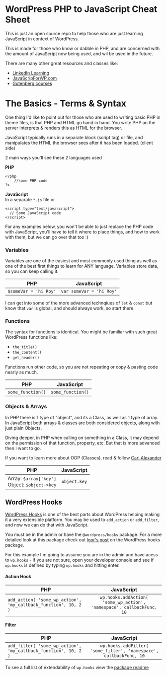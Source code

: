 # WordPress PHP to JavaScript Cheat Sheet
This is just an open source repo to help those who are just learning JavaScript in context of WordPress. 

This is made for those who know or dabble in PHP, and are concerned with the amount of JavaScript now being used, and wil be used in the future.

There are many other great resources and classes like:
* [LinkedIn Learning](https://www.linkedin.com/learning/me)
* [JavaScripForWP.com](https://javascriptforwp.com/)
* [Gutenberg.courses](https://gutenberg.courses/)


# The Basics - Terms & Syntax
One thing I'd like to point out for those who are used to writing basic PHP in theme files, is that PHP and HTML go hand in hand. You write PHP an the server interprets & renders this as HTML for the browser.

JavaScript typically runs in a separate block (script tag) or file, and manipulates the HTML the browser sees after it has been loaded. (client side)

2 main ways you'll see these 2 languages used

__PHP__  
```
<?php 
    //some PHP code 
?>
```

__JavaScript__  
In a separate `*.js` file or 
```
<script type="text/javascript">
  // Some JavaScript code 
</script>
```


For any examples below, you won't be able to just replace the PHP code with JavaScript, you'll have to tell it where to place things, and how to work with them, but we can go over that too :)

### Variables
Variables are one of the easiest and most commonly used thing as well as one of the best first things to learn for ANY language. Variables store data, so you can keep calling it.

| PHP   |      JavaScript      |
|----------|:-------------:|
| ```$someVar = 'hi Roy'``` |  ```var someVar = 'hi Roy'``` |

I can get into some of the more advanced technqiues of `let` & `const` but know that `var` is global, and should always work, so start there.

### Functions
The syntax for functions is identical. You might be familiar with such great WordPress functions like:
* `the_title()`
* `the_content()`
* `get_header()`

Functions run other code, so you are not repeating or copy & pasting code nearly as much.

| PHP   |      JavaScript      |
|----------|:-------------:|
| ```some_function()``` |  ```some_function()``` |


### Objects & Arrays
In PHP there is 1 type of "object", and its a Class, as well as 1 type of array. In JavaScript both arrays & classes are both considered objects, along with just plain Objects.

Diving deeper, in PHP when calling on something in a Class, it may depend on the permission of that function, property, etc. But that is more advanced then I want to go.   

If you want to learn more about OOP (Classes), read & follow [Carl Alexander](https://carlalexander.ca/) 

| PHP   |      JavaScript      |
|----------|:-------------:|
| Array: ```$array['key']``` <br/> Object: ```$object->key```  |  ```object.key``` |


## WordPress Hooks
[WordPress Hooks](https://codex.wordpress.org/Plugin_API/Hooks) is one of the best parts about WordPress helping making it a very extensible platform. You may be used to `add_action` or `add_filter`, and now we can do that with JavaScript.

You must be in the admin or have the `@wordpress/hooks` package. For a more detailed look at this package check out [Igor's post](https://www.ibenic.com/use-wordpress-hooks-package-javascript-apps/) on the WordPress hooks package.

For this example I'm going to assume you are in the admin and have acess to `wp.hooks` - if you are not sure, open your developer console and see if `wp.hooks` is defined by typing `wp.hooks` and hitting enter.

#### Action Hook

 | PHP   |      JavaScript      |
 |----------|:-------------:|
 | ```add_action( 'some_wp_action', 'my_callback_function', 10, 2 )``` |  ```wp.hooks.addAction( 'some_wp_action', 'namespace', callbackFunc, 10``` |
 
 
 #### Filter
 | PHP   |      JavaScript      |
  |----------|:-------------:|
  | ```add_filter( 'some_wp_action', 'my_callback_function', 10, 2 )``` |  ```wp.hooks.addFilter( 'some_filter', 'namespace', callbackFunc, 10``` |
  
To see a full list of extendability of `wp.hooks` view the [package readme](https://github.com/WordPress/gutenberg/tree/master/packages/hooks)